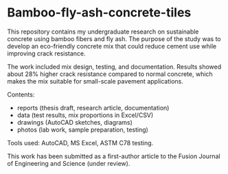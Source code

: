 # Bamboo-fly-ash-concrete-tiles

This repository contains my undergraduate research on sustainable concrete using bamboo fibers and fly ash. The purpose of the study was to develop an eco-friendly concrete mix that could reduce cement use while improving crack resistance.

The work included mix design, testing, and documentation. Results showed about 28% higher crack resistance compared to normal concrete, which makes the mix suitable for small-scale pavement applications.

Contents:
- reports (thesis draft, research article, documentation)
- data (test results, mix proportions in Excel/CSV)
- drawings (AutoCAD sketches, diagrams)
- photos (lab work, sample preparation, testing)

Tools used: AutoCAD, MS Excel, ASTM C78 testing.

This work has been submitted as a first-author article to the Fusion Journal of Engineering and Science (under review).
